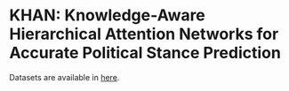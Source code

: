 # KHAN: Knowledge-Aware Hierarchical Attention Networks for Accurate Political Stance Prediction

Datasets are available in [here](https://drive.google.com/drive/folders/1K4yDq93t5qUQqe_VzccejofWe3EjYSsf?usp=sharing).
